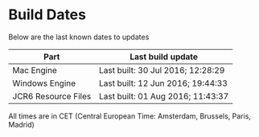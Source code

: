 # Build Dates

Below are the last known dates to updates

Part | Last build update
-----|-----
Mac Engine | Last built: 30 Jul 2016; 12:28:29
Windows Engine | Last built: 12 Jun 2016; 19:44:33
JCR6 Resource Files | Last built: 01 Aug 2016; 11:43:37
All times are in CET (Central European Time: Amsterdam, Brussels, Paris, Madrid)



